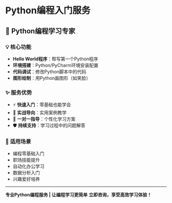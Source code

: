 # Python编程入门服务

## 🎯 **Python编程学习专家**

### 💡 **核心功能**
- **Hello World程序**：帮写第一个Python程序
- **环境搭建**：Python/PyCharm环境安装配置
- **代码调试**：修改Python脚本中的代码
- **图形绘制**：用Python画图形（如笑脸）

### ✨ **服务优势**
- ⚡ **快速入门**：零基础也能学会
- 🎯 **实战导向**：实用案例教学
- 💼 **一对一指导**：个性化学习方案
- 🛡️ **持续支持**：学习过程中的问题解答

### 🎨 **适用场景**
- 编程零基础入门
- 职场技能提升
- 自动化办公学习
- 数据分析入门
- 兴趣爱好培养

---

**专业Python编程服务 | 让编程学习更简单**
**立即咨询，享受高效学习体验！**